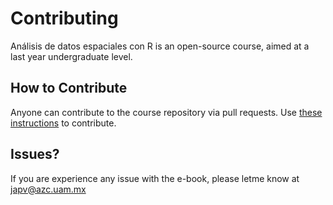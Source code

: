 # Contributing

Análisis de datos espaciales con R is an open-source course, aimed at a last year undergraduate level. 

## How to Contribute

Anyone can contribute to the course repository via pull requests. Use [these instructions](https://www.dataschool.io/how-to-contribute-on-github/) to contribute.

## Issues?
If you are experience any issue with the e-book, please letme know at japv@azc.uam.mx
